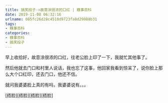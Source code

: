 ```yaml
---
title: 搞笑段子->故意涂很浓的口红 | 糗事百科
date: 2019-11-08 06:32:16
urlname: 085fc26d28c4510d9723fa8d29988b31
tags: 
- 糗事百科
categories:
- 糗事百科
- 搞笑段子
---
```

早上收拾好，故意涂很浓的口红，往老公脸上印了一下，我就忙其他事了。

然后他就去门口和村里人说话，我也忘了这事，他回家我看到惊呆了，说你脸上那么大个口红印，还去门口，他还不信。

就问我婆婆脸上真的有吗，我婆婆说有。。。

[捂脸][捂脸][捂脸][捂脸]


